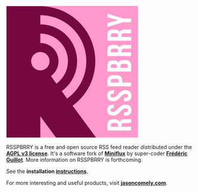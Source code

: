 [![RSSPBRRY logo][logo-rsspbrry]][RSSPBRRY]

RSSPBRRY is a free and open source RSS feed reader distributed under the **[AGPL v3 license]**. It's a software fork of **[Miniflux]** by super-coder **[Frédéric Guillot]**. More information on RSSPBRRY is forthcoming.

See the **installation [instructions]**. 

For more interesting and useful products, visit **[jasoncomely.com][jasoncomely]**.





[RSSPBRRY]: http://www.rsspbrry.com
[Miniflux]: http://miniflux.net
[jasoncomely]: http://jasoncomely.com
[AGPL v3 license]: http://www.gnu.org/licenses/agpl-3.0.txt
[Frédéric Guillot]: http://github.com/fguillot

[logo-rsspbrry]: RSSPBRRY-logo.png
[concepts]: JASONCOMELYconcepts.png

[instructions]: RSSPBRRY-INSTALL.md
[upstream]: http://github.com/fguillot/miniflux

